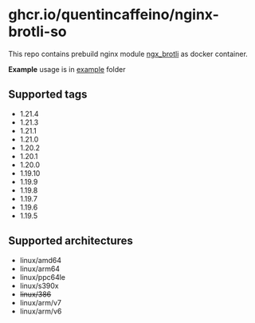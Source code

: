 # ghcr.io/quentincaffeino/nginx-brotli-so

This repo contains prebuild nginx module [ngx_brotli](https://github.com/google/ngx_brotli) as docker container.

**Example** usage is in [example](./example) folder

## Supported tags

- 1.21.4
- 1.21.3
- 1.21.1
- 1.21.0
- 1.20.2
- 1.20.1
- 1.20.0
- 1.19.10
- 1.19.9
- 1.19.8
- 1.19.7
- 1.19.6
- 1.19.5

## Supported architectures

- linux/amd64
- linux/arm64
- linux/ppc64le
- linux/s390x
- ~~linux/386~~
- linux/arm/v7
- linux/arm/v6
